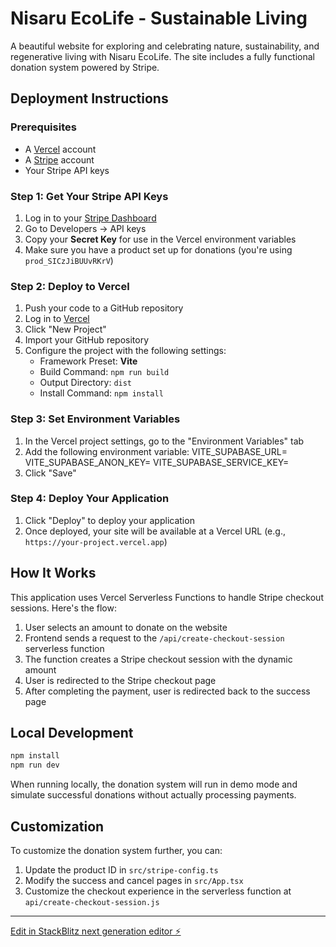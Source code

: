 # Nisaru EcoLife - Sustainable Living

A beautiful website for exploring and celebrating nature, sustainability, and regenerative living with Nisaru EcoLife. The site includes a fully functional donation system powered by Stripe.

## Deployment Instructions

### Prerequisites

- A [Vercel](https://vercel.com/) account
- A [Stripe](https://stripe.com/) account
- Your Stripe API keys

### Step 1: Get Your Stripe API Keys

1. Log in to your [Stripe Dashboard](https://dashboard.stripe.com/)
2. Go to Developers → API keys
3. Copy your **Secret Key** for use in the Vercel environment variables
4. Make sure you have a product set up for donations (you're using `prod_SICzJiBUUvRKrV`)

### Step 2: Deploy to Vercel

1. Push your code to a GitHub repository
2. Log in to [Vercel](https://vercel.com/)
3. Click "New Project"
4. Import your GitHub repository
5. Configure the project with the following settings:
   - Framework Preset: **Vite**
   - Build Command: `npm run build`
   - Output Directory: `dist`
   - Install Command: `npm install`

### Step 3: Set Environment Variables

1. In the Vercel project settings, go to the "Environment Variables" tab
2. Add the following environment variable:
VITE_SUPABASE_URL=
VITE_SUPABASE_ANON_KEY=
VITE_SUPABASE_SERVICE_KEY=
3. Click "Save"

### Step 4: Deploy Your Application

1. Click "Deploy" to deploy your application
2. Once deployed, your site will be available at a Vercel URL (e.g., `https://your-project.vercel.app`)

## How It Works

This application uses Vercel Serverless Functions to handle Stripe checkout sessions. Here's the flow:

1. User selects an amount to donate on the website
2. Frontend sends a request to the `/api/create-checkout-session` serverless function
3. The function creates a Stripe checkout session with the dynamic amount
4. User is redirected to the Stripe checkout page
5. After completing the payment, user is redirected back to the success page

## Local Development

```bash
npm install
npm run dev
```

When running locally, the donation system will run in demo mode and simulate successful donations without actually processing payments.

## Customization

To customize the donation system further, you can:

1. Update the product ID in `src/stripe-config.ts`
2. Modify the success and cancel pages in `src/App.tsx`
3. Customize the checkout experience in the serverless function at `api/create-checkout-session.js`

---

[Edit in StackBlitz next generation editor ⚡️](https://stackblitz.com/~/github.com/diogobc12/nisaru)